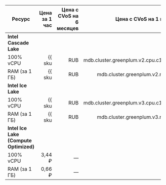
| Ресурс        | Цена за 1 час                                          | Цена с CVoS на 6 месяцев                                                            | Цена с CVoS на 1 год                                                                |
|---------------|-------------------------------------------------------:|------------------------------------------------------------------------------------:|------------------------------------------------------------------------------------:|
| **Intel Cascade Lake**                                                                                                                                                                                                                             |
| 100% vCPU     | {{ sku|RUB|mdb.cluster.greenplum.v2.cpu.c100|string }} | —                                                                                   | —                                                                                   |
| RAM (за 1 ГБ) | {{ sku|RUB|mdb.cluster.greenplum.v2.ram|string }}      | —                                                                                   | —                                                                                   |
| **Intel Ice Lake**                                                                                                                                                                                                                                 |
| 100% vCPU     | {{ sku|RUB|mdb.cluster.greenplum.v3.cpu.c100|string }} | {{ sku|RUB|v1.commitment.selfcheckout.m6.mdb.greenplum.cpu.c100.v3|string }} (-15%) | {{ sku|RUB|v1.commitment.selfcheckout.y1.mdb.greenplum.cpu.c100.v3|string }} (-22%) |
| RAM (за 1 ГБ) | {{ sku|RUB|mdb.cluster.greenplum.v3.ram|string }}      | {{ sku|RUB|v1.commitment.selfcheckout.m6.mdb.greenplum.ram.v3|string }} (-15%)      | {{ sku|RUB|v1.commitment.selfcheckout.y1.mdb.greenplum.ram.v3|string }} (-22%)      |
| **Intel Ice Lake (Compute Optimized)** |
| 100% vCPU | 3,44 ₽ | — | — |
| RAM (за 1 ГБ) | 0,66 ₽ | — | — |


